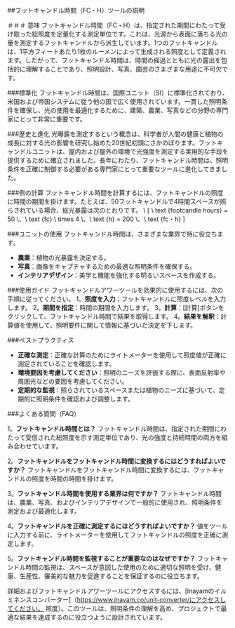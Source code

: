##フットキャンドル時間（FC・H）ツールの説明

＃＃＃ 意味
フットキャンドル時間（FC・H）は、指定された期間にわたって受け取った総照度を定量化する測定単位です。これは、光源から表面に落ちる光の量を測定するフットキャンドルから派生しています。1つのフットキャンドルは、1平方フィートあたり1枚のルーメンによって生成される照度として定義されます。したがって、フットキャンドル時間は、時間の経過とともに光の露出を包括的に理解することであり、照明設計、写真、園芸のさまざまな用途に不可欠です。

###標準化
フットキャンドル時間は、国際ユニット（SI）に標準化されており、米国および帝国システムに従う他の国で広く使用されています。一貫した照明条件を確保し、光の使用を最適化するために、建築、農業、写真などの分野の専門家にとって非常に重要です。

###歴史と進化
光曝露を測定するという概念は、科学者が人間の健康と植物の成長に対する光の影響を研究し始めた20世紀初頭にさかのぼります。フットキャンドルユニットは、屋内および屋外の環境で光強度を測定する実用的な手段を提供するために確立されました。長年にわたり、フットキャンドル時間は、照明条件を正確に制御する必要がある専門家にとって重要なツールに進化してきました。

###例の計算
フットキャンドル時間を計算するには、フットキャンドルの照度に時間の期間を掛けます。たとえば、50フットキャンドルで4時間スペースが照らされている場合、総光暴露は次のとおりです。
\ [
\ text {footcandle hours} = 50 \、\ text {fc} \ times 4 \、\ text {h} = 200 \、\ text {fc・h}
\]

###ユニットの使用
フットキャンドル時間は、さまざまな業界で特に役立ちます。
-  **農業**：植物の光暴露を決定する。
-  **写真**：画像をキャプチャするための最適な照明条件を確保する。
-  **インテリアデザイン**：美学と機能を強化する明るいスペースを作成する。

###使用ガイド
フットキャンドルアワーツールを効果的に使用するには、次の手順に従ってください。
1。**照度を入力**：フットキャンドルに照度レベルを入力します。
2。**期間を指定**：時間の期間を入力します。
3。**計算**：[計算]ボタンをクリックして、フットキャンドル時間で結果を取得します。
4。**結果を解釈**：計算値を使用して、照明要件に関して情報に基づいた決定を下します。

###ベストプラクティス
-  **正確な測定**：正確な計算のためにライトメーターを使用して照度値が正確に測定されていることを確認します。
-  **環境要因を考慮してください**：照明のニーズを評価する際に、表面反射率や周囲光などの要因を考慮してください。
-  **定期的な監視**：照らされているスペースまたは植物のニーズに基づいて、定期的に照明条件を確認および調整します。

###よくある質問（FAQ）

1。**フットキャンドル時間とは？**
フットキャンドル時間は、指定された期間にわたって受信された総照度を示す測定単位であり、光の強度と持続時間の両方を組み合わせています。

2。**フットキャンドルをフットキャンドル時間に変換するにはどうすればよいですか？**
フットキャンドルをフットキャンドル時間に変換するには、フットキャンドルの照度を時間の時間を掛けます。

3。**フットキャンドル時間を使用する業界は何ですか？**
フットキャンドル時間は、農業、写真、およびインテリアデザインで一般的に使用され、照明条件を測定および最適化します。

4。**フットキャンドルを正確に測定するにはどうすればよいですか？**
値をツールに入力する前に、ライトメーターを使用してフットキャンドルの照度を正確に測定します。

5。**フットキャンドル時間を監視することが重要なのはなぜですか？**
フットキャンドル時間の監視は、スペースが意図した使用のために適切な照明を受け、健康、生産性、審美的な魅力を促進することを保証するのに役立ちます。

詳細およびフットキャンドルアワーツールにアクセスするには、[Inayamのイルミネンスコンバーター]（https://www.inayam.co/unit-converter/にアクセスしてください。 照度）。このツールは、照明条件の理解を高め、プロジェクトで最適な結果を達成するのに役立つように設計されています。